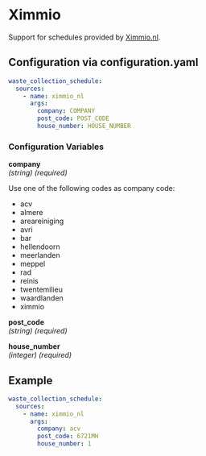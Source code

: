 # Ximmio

Support for schedules provided by [Ximmio.nl](https://www.ximmio.nl/).

## Configuration via configuration.yaml

```yaml
waste_collection_schedule:
  sources:
    - name: ximmio_nl
      args:
        company: COMPANY
        post_code: POST_CODE
        house_number: HOUSE_NUMBER
```

### Configuration Variables

**company**<br>
*(string) (required)*

Use one of the following codes as company code:

- acv
- almere
- areareiniging
- avri
- bar
- hellendoorn
- meerlanden
- meppel
- rad
- reinis
- twentemilieu
- waardlanden
- ximmio


**post_code**<br>
*(string) (required)*

**house_number**<br>
*(integer) (required)*

## Example

```yaml
waste_collection_schedule:
  sources:
    - name: ximmio_nl
      args:
        company: acv
        post_code: 6721MH
        house_number: 1
```
